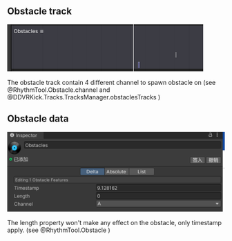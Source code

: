 ## Obstacle track

![obstacle-track](../resources/obstacle-note-track.png)

The obstacle track contain 4 different channel to spawn obstacle on (see @RhythmTool.Obstacle.channel and @DDVRKick.Tracks.TracksManager.obstaclesTracks )

## Obstacle data

![obstacle-data](../resources/obstacle-note-data.png)

The length property won't make any effect on the obstacle, only timestamp apply. (see @RhythmTool.Obstacle )
